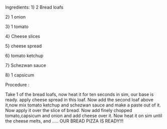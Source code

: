 Ingredients:
1} 2 Bread loafs

2} 1 onion

3} 1 tomato

4} Cheese slices

5} cheese spread

6} tomato ketchup

7} Schezwan sauce

8} 1 capsicum

Procedure :

Take 1 of the bread loafs, now heat it for ten seconds in sim, our base is ready.
apply cheese spread in this loaf.
Now add the second loaf above it,now mix tomato ketchup and schezwan sauce and make a paste out of it.
Now apply it over the slice of bread. 
Now add finely chopped tomato,capsicum and onion and add cheese over it.
Now heat it on sim until the cheese melts, and .....
OUR BREAD PIZZA IS READY!!!